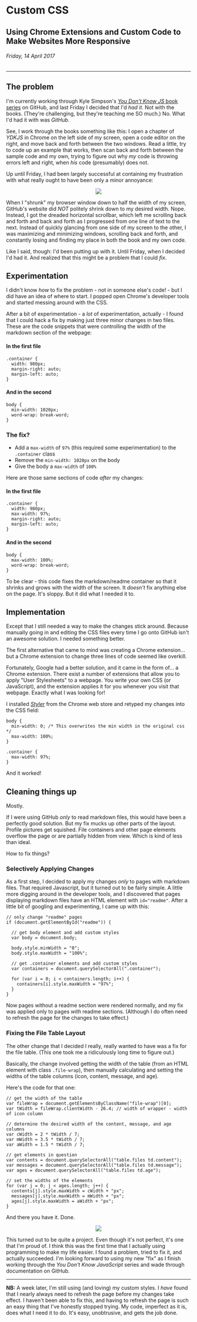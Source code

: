 # Custom CSS
## Using Chrome Extensions and Custom Code to Make Websites More Responsive

###### Friday, 14 April 2017
----

## The problem

I'm currently working through Kyle Simpson's [*You Don't Know JS* book series](https://github.com/getify/You-Dont-Know-JS) on GitHub, and last Friday I decided that I'd *had it*. Not with the books. (They're challenging, but they're teaching me SO much.) No. What I'd had it with was *GitHub*.

See, I work through the books something like this: I open a chapter of *YDKJS* in Chrome on the left side of my screen, open a code editor on the right, and move back and forth between the two windows. Read a little, try to code up an example that works, then scan back and forth between the sample code and my own, trying to figure out why *my* code is throwing errors left and right, when *his* code (presumably) does not.

Up until Friday, I had been largely successful at containing my frustration with what really ought to have been only a minor annoyance:

<p align=center>
 <img src="https://github.com/AgathaLynn/web-development-learning-path/blob/master/log/writeups/before.jpg">
</p>

When I "shrunk" my browser window down to half the width of my screen, GitHub's website did *NOT* politely shrink down to my desired width. Nope. Instead, I got the dreaded horizontal scrollbar, which left me scrolling back and forth and back and forth as I progressed from one line of text to the next. Instead of quickly glancing from one side of my screen to the other, I was maximizing and minimizing windows, scrolling back and forth, and constantly losing and finding my place in both the book and my own code.

Like I said, though: I'd been putting up with it. Until Friday, when I decided I'd had it. And realized that this might be a problem that I could *fix*.

## Experimentation

I didn't know *how* to fix the problem - not in someone else's code! - but I did have an idea of where to start. I popped open Chrome's developer tools and started messing around with the CSS.

After a bit of experimentation - a *lot* of experimentation, actually - I found that I could hack a fix by making just three minor changes in two files. These are the code snippets that were controlling the width of the markdown section of the webpage:

#### In the first file


````
.container {
  width: 980px;
  margin-right: auto;
  margin-left: auto;
}
````

#### And in the second

````
body {
  min-width: 1020px;
  word-wrap: break-word;
}
````

### The fix?

* Add a `max-width` of `97%` (this required some experimentation) to the `.container` class
* Remove the `min-width: 1020px` on the body
* Give the body a `max-width` of `100%`

Here are those same sections of code *after* my changes:

#### In the first file

````
.container {
  width: 980px;
  max-width: 97%;
  margin-right: auto;
  margin-left: auto;
}
````

#### And in the second

````
body {
  max-width: 100%;
  word-wrap: break-word;
}
````

To be clear - this code fixes the markdown/readme container so that it shrinks and grows with the width of the screen. It *doesn't* fix anything else on the page. It's sloppy. But it did what I needed it to.

## Implementation

Except that I still needed a way to make the changes stick around. Because manually going in and editing the CSS files every time I go onto GitHub isn't an awesome solution. I needed something better.

The first alternative that came to mind was creating a Chrome extension... but a Chrome extension to change three lines of code seemed like overkill.

Fortunately, Google had a better solution, and it came in the form of... a Chrome extension. There exist a number of extensions that allow you to apply "User Stylesheets" to a webpage. You write your own CSS (or JavaScript), and the extension applies it for you whenever you visit that webpage. Exactly what I was looking for!

I installed [*Styler*](https://chrome.google.com/webstore/detail/styler/bogdgcfoocbajfkjjolkmcdcnnellpkb?hl=en) from the Chrome web store and retyped my changes into the CSS field:

````
body {
  min-width: 0; /* This overwrites the min width in the original css */
  max-width: 100%;
}

.container {
  max-width: 97%;
}
````

And it worked!

## Cleaning things up

Mostly.

If I were using GitHub *only* to read markdown files, this would have been a perfectly good solution. But my fix mucks up other parts of the layout. Profile pictures get squished. File containers and other page elements overflow the page or are partially hidden from view. Which is kind of less than ideal.

How to fix things?

### Selectively Applying Changes

As a first step, I decided to apply my changes *only* to pages with markdown files. That required Javascript, but it turned out to be fairly simple. A little more digging around in the developer tools, and I discovered that pages displaying markdown files have an HTML element with `id="readme"`. After a little bit of googling and experimenting, I came up with this:

````
// only change "readme" pages
if (document.getElementById("readme")) {

  // get body element and add custom styles
  var body = document.body;

  body.style.minWidth = "0";
  body.style.maxWidth = "100%";

  // get .container elements and add custom styles
  var containers = document.querySelectorAll(".container");

  for (var i = 0; i < containers.length; i++) {
    containers[i].style.maxWidth = "97%";
  }
}
````
Now pages without a readme section were rendered normally, and my fix was applied only to pages *with* readme sections. (Although I do often need to refresh the page for the changes to take effect.)

### Fixing the File Table Layout

The other change that I decided I really, really wanted to have was a fix for the file table. (This one took me a ridiculously long time to figure out.)

Basically, the change involved getting the width of the table (from an HTML element with class `.file-wrap`), then manually calculating and setting the widths of the table columns (icon, content, message, and age).

Here's the code for that one:

````
// get the width of the table
var fileWrap = document.getElementsByClassName("file-wrap")[0];
var tWidth = fileWrap.clientWidth - 26.4; // width of wrapper - width of icon column

// determine the desired width of the content, message, and age columns
var cWidth = 2 * tWidth / 7;
var mWidth = 3.5 * tWidth / 7;
var aWidth = 1.5 * tWidth / 7;

// get elements in question
var contents = document.querySelectorAll("table.files td.content");
var messages = document.querySelectorAll("table.files td.message");
var ages = document.querySelectorAll("table.files td.age");

// set the widths of the elements
for (var j = 0; j < ages.length; j++) {
  contents[j].style.maxWidth = cWidth + "px";
  messages[j].style.maxWidth = mWidth + "px";
  ages[j].style.maxWidth = aWidth + "px";
}
````
And there you have it. Done.

<p align=center>
 <img src="https://github.com/AgathaLynn/web-development-learning-path/blob/master/log/writeups/after.png">
</p>

This turned out to be quite a project. Even though it's not perfect, it's one that I'm proud of. I think this was the first time that I actually using programming to make my life easier. I found a problem, tried to fix it, and actually succeeded. I'm looking forward to using my new "fix" as I finish working through the *You Don't Know JavaScript* series and wade through documentation on GitHub.

---
**NB:** A week later, I'm still using (and loving) my custom styles. I *have* found that I nearly always need to refresh the page before my changes take effect. I haven't been able to fix this, and having to refresh the page is such an easy thing that I've honestly stopped trying. My code, imperfect as it is, does what I need it to do. It's easy, unobtrusive, and gets the job done.
